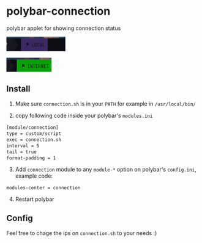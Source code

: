 # polybar-connection
polybar applet for showing connection status

![pic1](.a.png)

![pic2](.b.png)

## Install

1. Make sure `connection.sh` is in your `PATH` for example in `/usr/local/bin/`

2. copy following code inside your polybar's `modules.ini`

```
[module/connection]
type = custom/script
exec = connection.sh
interval = 5
tail = true
format-padding = 1
```

3. Add `connection` module to any `module-*` option on polybar's `config.ini`, example code:


```
modules-center = connection
```

4. Restart polybar

## Config

Feel free to chage the ips on `connection.sh` to your needs :)
